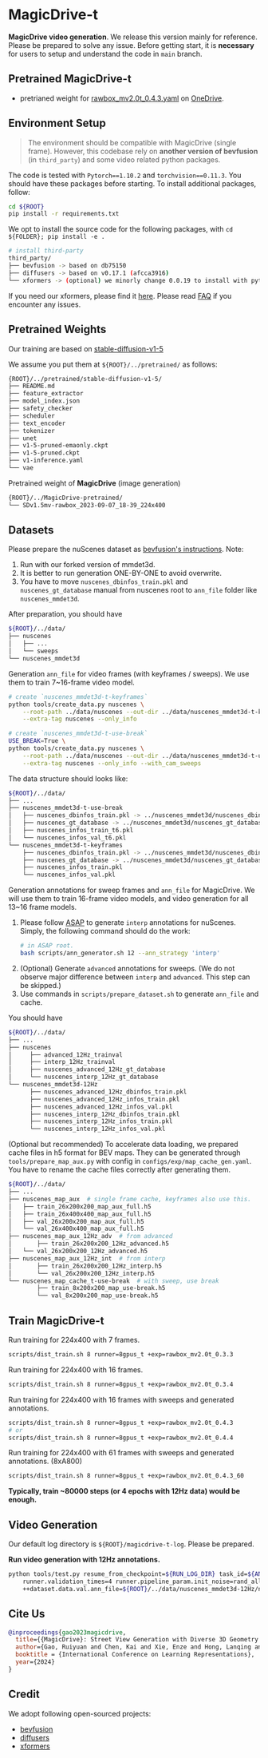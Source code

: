 # MagicDrive-t

**MagicDrive video generation**. We release this version mainly for reference. Please be prepared to solve any issue. Before getting start, it is **necessary** for users to setup and understand the code in `main` branch.

## Pretrained MagicDrive-t

- pretrianed weight for [rawbox_mv2.0t_0.4.3.yaml](configs/exp/rawbox_mv2.0t_0.4.3.yaml) on [OneDrive](https://mycuhk-my.sharepoint.com/:u:/g/personal/1155157018_link_cuhk_edu_hk/Ec6fgCLRRflNo1cq7huz_vsBrJAhg4c9mdTLmsIEUMQXrg?e=iTyyf9).

## Environment Setup
> The environment should be compatible with MagicDrive (single frame). However, this codebase rely on **another version of bevfusion** (in `third_party`) and some video related python packages.

The code is tested with `Pytorch==1.10.2` and `torchvision==0.11.3`.
You should have these packages before starting. To install additional packages, follow:

```bash
cd ${ROOT}
pip install -r requirements.txt
```

We opt to install the source code for the following packages, with `cd ${FOLDER}; pip install -e .`

```bash
# install third-party
third_party/
├── bevfusion -> based on db75150
├── diffusers -> based on v0.17.1 (afcca3916)
└── xformers -> (optional) we minorly change 0.0.19 to install with pytorch1.10.2
```
If you need our xformers, please find it [here](https://github.com/cure-lab/MagicDrive/tree/main/third_party/xformers). Please read [FAQ](https://github.com/cure-lab/MagicDrive/blob/main/doc/FAQ.md) if you encounter any issues.

## Pretrained Weights

Our training are based on [stable-diffusion-v1-5](https://huggingface.co/runwayml/stable-diffusion-v1-5)

We assume you put them at `${ROOT}/../pretrained/` as follows:

```bash
{ROOT}/../pretrained/stable-diffusion-v1-5/
├── README.md
├── feature_extractor
├── model_index.json
├── safety_checker
├── scheduler
├── text_encoder
├── tokenizer
├── unet
├── v1-5-pruned-emaonly.ckpt
├── v1-5-pruned.ckpt
├── v1-inference.yaml
└── vae
```

Pretrained weight of **MagicDrive** (image generation)

```bash
{ROOT}/../MagicDrive-pretrained/
└── SDv1.5mv-rawbox_2023-09-07_18-39_224x400
```

## Datasets

Please prepare the nuScenes dataset as [bevfusion's instructions](https://github.com/mit-han-lab/bevfusion#data-preparation). Note:
1. Run with our forked version of mmdet3d.
2. It is better to run generation ONE-BY-ONE to avoid overwrite.
3. You have to move `nuscenes_dbinfos_train.pkl` and `nuscenes_gt_database` manual from nuscenes root to `ann_file` folder like `nuscenes_mmdet3d`.

After preparation, you should have
```bash
${ROOT}/../data/
├── nuscenes
│   ├── ...
│   └── sweeps
└── nuscenes_mmdet3d
```

Generation `ann_file` for video frames (with keyframes / sweeps). We use them to train 7~16-frame video model.

```bash
# create `nuscenes_mmdet3d-t-keyframes`
python tools/create_data.py nuscenes \
	--root-path ../data/nuscenes --out-dir ../data/nuscenes_mmdet3d-t-keyframes/ \
	--extra-tag nuscenes --only_info

# create `nuscenes_mmdet3d-t-use-break`
USE_BREAK=True \
python tools/create_data.py nuscenes \
	--root-path ../data/nuscenes --out-dir ../data/nuscenes_mmdet3d-t-use-break/ \
	--extra-tag nuscenes --only_info --with_cam_sweeps
```

The data structure should looks like:

```bash
${ROOT}/../data/
├── ...
├── nuscenes_mmdet3d-t-use-break
│   ├── nuscenes_dbinfos_train.pkl -> ../nuscenes_mmdet3d/nuscenes_dbinfos_train.pkl
│   ├── nuscenes_gt_database -> ../nuscenes_mmdet3d/nuscenes_gt_database/
│   ├── nuscenes_infos_train_t6.pkl
│   └── nuscenes_infos_val_t6.pkl
└── nuscenes_mmdet3d-t-keyframes
    ├── nuscenes_dbinfos_train.pkl -> ../nuscenes_mmdet3d/nuscenes_dbinfos_train.pkl
    ├── nuscenes_gt_database -> ../nuscenes_mmdet3d/nuscenes_gt_database
    ├── nuscenes_infos_train.pkl
    └── nuscenes_infos_val.pkl
```

Generation annotations for sweep frames and `ann_file` for MagicDrive. We will use them to train 16-frame video models, and video generation for all 13~16 frame models.

1. Please follow [ASAP](https://github.com/JeffWang987/ASAP/blob/main/docs/prepare_data.md) to generate `interp` annotations for nuScenes. Simply, the following command should do the work:
	```bash
	# in ASAP root.
	bash scripts/ann_generator.sh 12 --ann_strategy 'interp' 	
	```
2. (Optional) Generate `advanced` annotations for sweeps. (We do not observe major difference between `interp` and `advanced`. This step can be skipped.)
3. Use commands in `scripts/prepare_dataset.sh` to generate `ann_file` and cache.

You should have
```bash
${ROOT}/../data/
├── ...
├── nuscenes
│	  ├── advanced_12Hz_trainval
│	  ├── interp_12Hz_trainval
│	  ├── nuscenes_advanced_12Hz_gt_database
│	  └── nuscenes_interp_12Hz_gt_database
└── nuscenes_mmdet3d-12Hz
	  ├── nuscenes_advanced_12Hz_dbinfos_train.pkl
	  ├── nuscenes_advanced_12Hz_infos_train.pkl
	  ├── nuscenes_advanced_12Hz_infos_val.pkl
	  ├── nuscenes_interp_12Hz_dbinfos_train.pkl
	  ├── nuscenes_interp_12Hz_infos_train.pkl
	  └── nuscenes_interp_12Hz_infos_val.pkl
```

(Optional but recommended) To accelerate data loading, we prepared cache files in h5 format for BEV maps. They can be generated through `tools/prepare_map_aux.py` with config in `configs/exp/map_cache_gen.yaml`. You have to rename the cache files correctly after generating them.

```bash
${ROOT}/../data/
├── ...
├── nuscenes_map_aux  # single frame cache, keyframes also use this.
│   ├── train_26x200x200_map_aux_full.h5
│   ├── train_26x400x400_map_aux_full.h5
│   ├── val_26x200x200_map_aux_full.h5
│   └── val_26x400x400_map_aux_full.h5
├── nuscenes_map_aux_12Hz_adv  # from advanced
│		├── train_26x200x200_12Hz_advanced.h5
│ 	└── val_26x200x200_12Hz_advanced.h5
├── nuscenes_map_aux_12Hz_int  # from interp
│		├── train_26x200x200_12Hz_interp.h5
│		└── val_26x200x200_12Hz_interp.h5
└── nuscenes_map_cache_t-use-break  # with sweep, use break
		├── train_8x200x200_map_use-break.h5
		└── val_8x200x200_map_use-break.h5
```

## Train MagicDrive-t

Run training for 224x400 with 7 frames.

```bash
scripts/dist_train.sh 8 runner=8gpus_t +exp=rawbox_mv2.0t_0.3.3
```

Run training for 224x400 with 16 frames.

```bash
scripts/dist_train.sh 8 runner=8gpus_t +exp=rawbox_mv2.0t_0.3.4
```

Run training for 224x400 with 16 frames with sweeps and generated annotations.

```bash
scripts/dist_train.sh 8 runner=8gpus_t +exp=rawbox_mv2.0t_0.4.3
# or
scripts/dist_train.sh 8 runner=8gpus_t +exp=rawbox_mv2.0t_0.4.4
```

Run training for 224x400 with 61 frames with sweeps and generated annotations. (8xA800)

```bash
scripts/dist_train.sh 8 runner=8gpus_t +exp=rawbox_mv2.0t_0.4.3_60
```

**Typically, train ~80000 steps (or 4 epochs with 12Hz data) would be enough.**

## Video Generation

Our default log directory is `${ROOT}/magicdrive-t-log`. Please be prepared.

**Run video generation with 12Hz annotations.**

```bash
python tools/test.py resume_from_checkpoint=${RUN_LOG_DIR} task_id=${ANY} \
	runner.validation_times=4 runner.pipeline_param.init_noise=rand_all \
	++dataset.data.val.ann_file=${ROOT}/../data/nuscenes_mmdet3d-12Hz/nuscenes_interp_12Hz_infos_val.pkl
```

## Cite Us

```bibtex
@inproceedings{gao2023magicdrive,
  title={{MagicDrive}: Street View Generation with Diverse 3D Geometry Control},
  author={Gao, Ruiyuan and Chen, Kai and Xie, Enze and Hong, Lanqing and Li, Zhenguo and Yeung, Dit-Yan and Xu, Qiang},
  booktitle = {International Conference on Learning Representations},
  year={2024}
}
```

## Credit

We adopt following open-sourced projects:
- [bevfusion](https://github.com/mit-han-lab/bevfusion)
- [diffusers](https://github.com/huggingface/diffusers)
- [xformers](https://github.com/facebookresearch/xformers)
